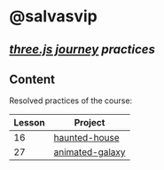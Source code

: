 # @salvasvip
## _[three.js journey](https://threejs-journey.com/) practices_

## Content

Resolved practices of the course:

| Lesson | Project |
|--------| ------ |
| 16     | [haunted-house](https://salvasvip.github.io/threeJS-journey-practices/16-haunted-house/dist/index.html) |
| 27     | [animated-galaxy](https://salvasvip.github.io/threeJS-journey-practices/27-animated-galaxy/dist/index.html) |
